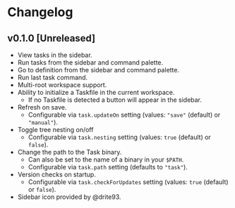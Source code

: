 # Changelog

## v0.1.0 [Unreleased]

- View tasks in the sidebar.
- Run tasks from the sidebar and command palette.
- Go to definition from the sidebar and command palette.
- Run last task command.
- Multi-root workspace support.
- Ability to initialize a Taskfile in the current workspace.
  - If no Taskfile is detected a button will appear in the sidebar.
- Refresh on save.
  - Configurable via `task.updateOn` setting (values: `"save"` (default) or `"manual"`).
- Toggle tree nesting on/off
  - Configurable via `task.nesting` setting (values: `true` (default) or `false`).
- Change the path to the Task binary.
  - Can also be set to the name of a binary in your `$PATH`.
  - Configurable via `task.path` setting (defaults to `"task"`).
- Version checks on startup.
  - Configurable via `task.checkForUpdates` setting (values: `true` (default) or `false`).
- Sidebar icon provided by @drite93.
